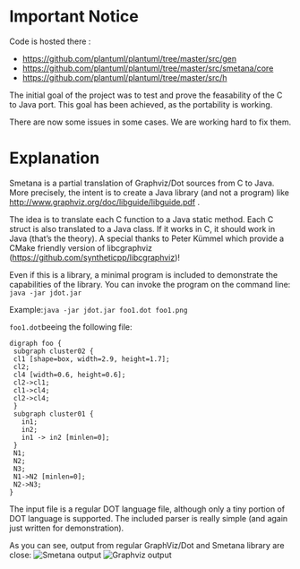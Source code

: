# Important Notice

Code is hosted there :

* https://github.com/plantuml/plantuml/tree/master/src/gen
* https://github.com/plantuml/plantuml/tree/master/src/smetana/core
* https://github.com/plantuml/plantuml/tree/master/src/h

The initial goal of the project was to test and prove the feasability of the C to Java port.
This goal has been achieved, as the portability is working.

There are now some issues in some cases. We are working hard to fix them.


# Explanation

Smetana is a partial translation of Graphviz/Dot sources from C to Java. More precisely, the intent is to create a Java library (and not a program) like http://www.graphviz.org/doc/libguide/libguide.pdf .

The idea is to translate each C function to a Java static method. Each C struct is also translated to a Java class. If it works in C, it should work in Java (that’s the theory).
A special thanks to Peter Kümmel which provide a CMake friendly version of libcgraphviz (https://github.com/syntheticpp/libcgraphviz)!

Even if this is a library, a minimal program is included to demonstrate the capabilities of the library. You can invoke the program on the command line: `java -jar jdot.jar`

Example:`java -jar jdot.jar foo1.dot foo1.png`

`foo1.dot`beeing the following file:                 
```
digraph foo {
 subgraph cluster02 {
 cl1 [shape=box, width=2.9, height=1.7];
 cl2;
 cl4 [width=0.6, height=0.6];
 cl2->cl1;
 cl1->cl4;
 cl2->cl4;
 }
 subgraph cluster01 {
   in1;
   in2;
   in1 -> in2 [minlen=0];
 }
 N1;
 N2;
 N3;
 N1->N2 [minlen=0];
 N2->N3;
}
```
The input file is a regular DOT language file, although only a tiny portion of DOT language is supported. The included parser is really simple (and again just written for demonstration).

As you can see, output from regular GraphViz/Dot and Smetana library are close:
![Smetana output](https://raw.githubusercontent.com/plantuml/smetana/legacy/foo1.png)
![Graphviz output](https://raw.githubusercontent.com/plantuml/smetana/legacy/foo1_graphviz.png)



